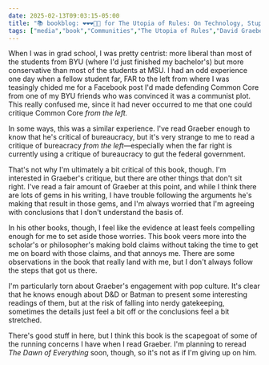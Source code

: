 ```yaml
---
date: 2025-02-13T09:03:15-05:00
title: "📚 bookblog: ❤️❤️❤️🖤🖤 for The Utopia of Rules: On Technology, Stupidity, and the Secret Joys of Bureaucracy, by David Graeber"
tags: ["media","book","Communities","The Utopia of Rules","David Graeber","The Dawn of Everything","Debt: The First 5","000 Years","Batman","Dungeons and Dragons","anarchism","Common Core State Standards"]
---
```


When I was in grad school, I was pretty centrist: more liberal than most of the students from BYU (where I'd just finished my bachelor's) but more conservative than most of the students at MSU. I had an odd experience one day when a fellow student far, FAR to the left from where I was teasingly chided me for a Facebook post I'd made defending Common Core from one of my BYU friends who was convinced it was a communist plot. This really confused me, since it had never occurred to me that one could critique Common Core *from the left.*

In some ways, this was a similar experience. I've read Graeber enough to know that he's critical of bureaucracy, but it's very strange to me to read a critique of bureacracy *from the left*—especially when the far right is currently using a critique of bureaucracy to gut the federal government. 

That's not why I'm ultimately a bit critical of this book, though. I'm interested in Graeber's critique, but there are other things that don't sit right. I've read a fair amount of Graeber at this point, and while I think there are lots of gems in his writing, I have trouble following the arguments he's making that result in those gems, and I'm always worried that I'm agreeing with conclusions that I don't understand the basis of.

In his other books, though, I feel like the evidence at least feels compelling enough for me to set aside those worries. This book veers more into the scholar's or philosopher's making bold claims without taking the time to get me on board with those claims, and that annoys me. There are some observations in the book that really land with me, but I don't always follow the steps that got us there.

I'm particularly torn about Graeber's engagement with pop culture. It's clear that he knows enough about D&D or Batman to present some interesting readings of them, but at the risk of falling into nerdy gatekeeping, sometimes the details just feel a bit off or the conclusions feel a bit stretched.

There's good stuff in here, but I think this book is the scapegoat of some of the running concerns I have when I read Graeber. I'm planning to reread *The Dawn of Everything* soon, though, so it's not as if I'm giving up on him.